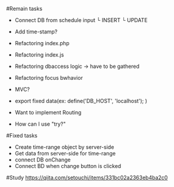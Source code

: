 #Remain tasks
- Connect DB from schedule input
 └ INSERT
 └ UPDATE
- Add time-stamp?
- Refactoring index.php
- Refactoring index.js
- Refactoring dbaccess logic -> have to be gathered
- Refactoring focus bwhavior

- MVC?
- export fixed data(ex: define('DB_HOST', 'localhost'); )
- Want to implement Routing
- How can I use "try?"

#Fixed tasks
- Create time-range object by server-side
- Get data from server-side for time-range
- connect DB onChange
- Connect BD when change button is clicked

#Study
https://qiita.com/setouchi/items/331bc02a2363eb4ba2c0
